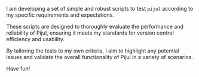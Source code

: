 I am developing a set of simple and robust scripts to test `pijul`
according to my specific requirements and expectations.

These scripts are designed to thoroughly evaluate the performance
and reliability of Pijul, ensuring it meets my standards for version
control efficiency and usability.

By tailoring the tests to my own
criteria, I aim to highlight any potential issues and validate the
overall functionality of Pijul in a variety of scenarios.

Have fun!
